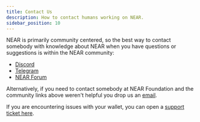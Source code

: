 ```yaml
---
title: Contact Us
description: How to contact humans working on NEAR.
sidebar_position: 10
---
```


NEAR is primarily community centered, so the best way to contact somebody with knowledge about NEAR when you have questions or suggestions is within the NEAR community:

- [Discord](https://discord.com/invite/UY9Xf2k)
- [Telegram](https://t.me/cryptonear)
- [NEAR Forum](https://gov.near.org/)

Alternatively, if you need to contact somebody at NEAR Foundation and the community links above weren't helpful you drop us an [email](mailto:hello@near.foundation).

If you are encountering issues with your wallet, you can open a [support ticket here](https://nearhelp.zendesk.com/hc/en-us).

